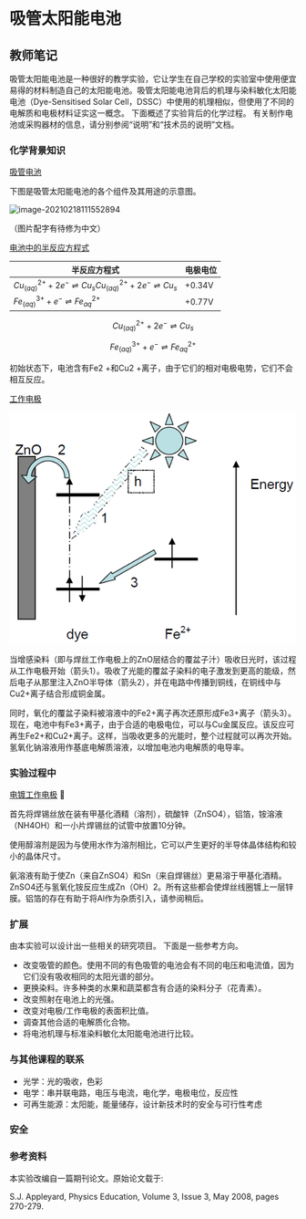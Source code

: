 # 吸管太阳能电池

## 教师笔记

吸管太阳能电池是一种很好的教学实验，它让学生在自己学校的实验室中使用便宜易得的材料制造自己的太阳能电池。吸管太阳能电池背后的机理与染料敏化太阳能电池（Dye-Sensitised Solar Cell，DSSC）中使用的机理相似，但使用了不同的电解质和电极材料证实这一概念。 下面概述了实验背后的化学过程。 有关制作电池或采购器材的信息，请分别参阅“说明”和“技术员的说明”文档。

### 化学背景知识

<u>吸管电池</u>

下图是吸管太阳能电池的各个组件及其用途的示意图。

![image-20210218111552894](../Images/image-20210218111552894.png)

（图片配字有待修为中文）

<u>电池中的半反应方程式</u>

| 半反应方程式                                                 | 电极电位 |
| ------------------------------------------------------------ | -------- |
| $Cu^{2+}_{(aq)} + 2e^{-} \rightleftharpoons Cu_{s}Cu^{2+}_{(aq)} + 2e^{-} \rightleftharpoons Cu_{s}$ | +0.34V   |
| $Fe^{3+}_{(aq)} + e^{-} \rightleftharpoons Fe^{2+}_{aq}$     | +0.77V   |

$$
Cu^{2+}_{(aq)} + 2e^{-} \rightleftharpoons Cu_{s}
$$

$$
Fe^{3+}_{(aq)} + e^{-} \rightleftharpoons Fe^{2+}_{aq}
$$

初始状态下，电池含有Fe2 +和Cu2 +离子，由于它们的相对电极电势，它们不会相互反应。 

<u>工作电极</u>

![image-20210220174429116](../Images/image-20210220174429116.png)

当增感染料（即与焊丝工作电极上的ZnO层结合的覆盆子汁）吸收日光时，该过程从工作电极开始（箭头1）。吸收了光能的覆盆子染料的电子激发到更高的能级，然后电子从那里注入ZnO半导体（箭头2），并在电路中传播到铜线，在铜线中与Cu2+离子结合形成铜金属。 

同时，氧化的覆盆子染料被溶液中的Fe2+离子再次还原形成Fe3+离子（箭头3）。现在，电池中有Fe3+离子，由于合适的电极电位，可以与Cu金属反应。该反应可再生Fe2+和Cu2+离子。这样，当吸收更多的光能时，整个过程就可以再次开始。 氢氧化钠溶液用作基底电解质溶液，以增加电池内电解质的电导率。 

### 实验过程中

<u>电镀工作电极</u> 🚧

首先将焊锡丝放在装有甲基化酒精（溶剂），硫酸锌（ZnSO4），铝箔，铵溶液（NH4OH）和一小片焊锡丝的试管中放置10分钟。 

使用醇溶剂是因为与使用水作为溶剂相比，它可以产生更好的半导体晶体结构和较小的晶体尺寸。 

氨溶液有助于使Zn（来自ZnSO4）和Sn（来自焊锡丝）更易溶于甲基化酒精。ZnSO4还与氢氧化铵反应生成Zn（OH）2。所有这些都会使焊丝线圈镀上一层锌膜。铝箔的存在有助于将Al作为杂质引入，请参阅稍后。 

### 扩展

由本实验可以设计出一些相关的研究项目。 下面是一些参考方向。 

- 改变吸管的颜色。使用不同的有色吸管的电池会有不同的电压和电流值，因为它们没有吸收相同的太阳光谱的部分。 
- 更换染料。许多种类的水果和蔬菜都含有合适的染料分子（花青素）。 
- 改变照射在电池上的光强。 
- 改变对电极/工作电极的表面积比值。
- 调查其他合适的电解质化合物。
- 将电池机理与标准染料敏化太阳能电池进行比较。 

### 与其他课程的联系

- 光学：光的吸收，色彩
- 电学：串并联电路，电压与电流，电化学，电极电位，反应性
- 可再生能源：太阳能，能量储存，设计新技术时的安全与可行性考虑

### 安全



### 参考资料

本实验改编自一篇期刊论文。原始论文载于:

S.J. Appleyard, Physics Education, Volume 3, Issue 3, May 2008, pages 270-279.